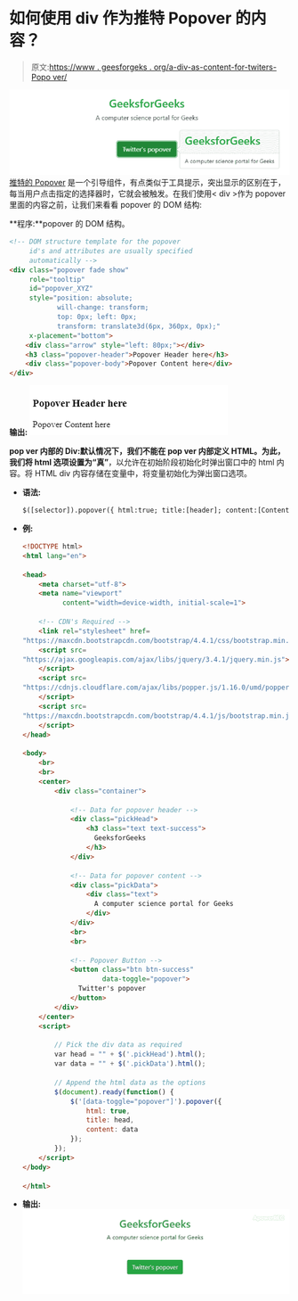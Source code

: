 # 如何使用 div 作为推特 Popover 的内容？

> 原文:[https://www . geesforgeks . org/a-div-as-content-for-twiters-Popo ver/](https://www.geeksforgeeks.org/how-to-use-a-div-as-content-for-twitters-popover/)

![](img/dcae18163b662573dcb253c41407b071.png) [推特的 Popover](https://www.geeksforgeeks.org/bootstrap-4-popover/) 是一个引导组件，有点类似于工具提示，突出显示的区别在于，每当用户点击指定的选择器时，它就会被触发。在我们使用< div >作为 popover 里面的内容之前，让我们来看看 popover 的 DOM 结构:

**程序:**popover 的 DOM 结构。

```html
<!-- DOM structure template for the popover
     id's and attributes are usually specified
     automatically -->
<div class="popover fade show" 
     role="tooltip" 
     id="popover_XYZ"
     style="position: absolute; 
            will-change: transform;
            top: 0px; left: 0px; 
            transform: translate3d(6px, 360px, 0px);"
     x-placement="bottom">
    <div class="arrow" style="left: 80px;"></div>
    <h3 class="popover-header">Popover Header here</h3>
    <div class="popover-body">Popover Content here</div>
</div>
```

**输出:**
![](img/3e73315be48315756cc57e5dbb3a5e0a.png)

**pop ver 内部的 Div:**默认情况下，我们不能在 pop ver 内部定义 HTML。为此，我们将 **html** 选项设置为**“真”**，以允许在初始阶段初始化时弹出窗口中的 html 内容。将 HTML div 内容存储在变量中，将变量初始化为弹出窗口选项。

*   **语法:**

    ```html
    $([selector]).popover({ html:true; title:[header]; content:[Content] });
    ```

*   **例:**

    ```html
    <!DOCTYPE html>
    <html lang="en">

    <head>
        <meta charset="utf-8">
        <meta name="viewport"
              content="width=device-width, initial-scale=1">

        <!-- CDN's Required -->
        <link rel="stylesheet" href=
    "https://maxcdn.bootstrapcdn.com/bootstrap/4.4.1/css/bootstrap.min.css">
        <script src=
    "https://ajax.googleapis.com/ajax/libs/jquery/3.4.1/jquery.min.js">
        </script>
        <script src=
    "https://cdnjs.cloudflare.com/ajax/libs/popper.js/1.16.0/umd/popper.min.js">
        </script>
        <script src=
    "https://maxcdn.bootstrapcdn.com/bootstrap/4.4.1/js/bootstrap.min.js">
        </script>
    </head>

    <body>
        <br>
        <br>
        <center>
            <div class="container">

                <!-- Data for popover header -->
                <div class="pickHead">
                    <h3 class="text text-success">
                      GeeksforGeeks
                    </h3>
                </div>

                <!-- Data for popover content -->
                <div class="pickData">
                    <div class="text">
                      A computer science portal for Geeks
                    </div>
                </div>
                <br>
                <br>

                <!-- Popover Button -->
                <button class="btn btn-success" 
                        data-toggle="popover">
                  Twitter's popover
                </button>
            </div>
        </center>
        <script>

            // Pick the div data as required
            var head = "" + $('.pickHead').html();
            var data = "" + $('.pickData').html();

            // Append the html data as the options
            $(document).ready(function() {
                $('[data-toggle="popover"]').popover({
                    html: true,
                    title: head,
                    content: data
                });
            });
        </script>
    </body>

    </html>
    ```

*   **输出:**
    ![](img/837076501f061f1b589de34f8e0df94d.png)